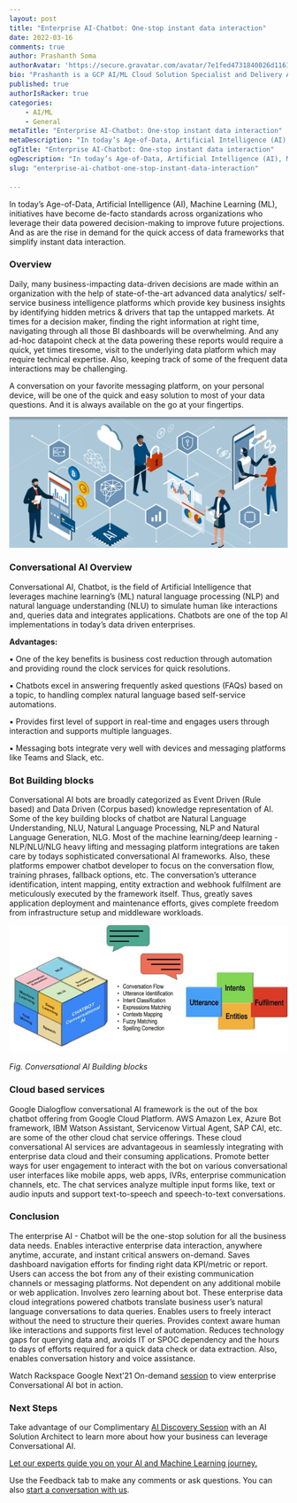 ```yaml
---
layout: post
title: "Enterprise AI-Chatbot: One-stop instant data interaction"
date: 2022-03-16
comments: true
author: Prashanth Soma
authorAvatar: 'https://secure.gravatar.com/avatar/7e1fed4731840026d1161a6ff1aa9170'
bio: "Prashanth is a GCP AI/ML Cloud Solution Specialist and Delivery Architect of Professional Services at Rackspace. He is passionate about data, artificial intelligence, and machine learning. He loves promoting GCP AI/ML services through webinars and events and sharing his knowledge."
published: true
authorIsRacker: true
categories:
    - AI/ML
    - General
metaTitle: "Enterprise AI-Chatbot: One-stop instant data interaction"
metaDescription: "In today’s Age-of-Data, Artificial Intelligence (AI), Machine Learning (ML), initiatives have become de-facto standards across organizations who leverage their data powered decision-making to improve future projections. And as are the rise in demand for the quick access of data frameworks that simplify instant data interaction."
ogTitle: "Enterprise AI-Chatbot: One-stop instant data interaction"
ogDescription: "In today’s Age-of-Data, Artificial Intelligence (AI), Machine Learning (ML), initiatives have become de-facto standards across organizations who leverage their data powered decision-making to improve future projections. And as are the rise in demand for the quick access of data frameworks that simplify instant data interaction."
slug: "enterprise-ai-chatbot-one-stop-instant-data-interaction"

---
```


In today’s Age-of-Data, Artificial Intelligence (AI), Machine Learning (ML), initiatives have become de-facto standards across organizations who leverage their data powered decision-making to improve future projections. And as are the rise in demand for the quick access of data frameworks that simplify instant data interaction. 

<!--more-->

### Overview
Daily, many business-impacting data-driven decisions are made within an organization with the help of state-of-the-art advanced data analytics/ self-service business intelligence platforms which provide key business insights by identifying hidden metrics & drivers that tap the untapped markets. At times for a decision maker, finding the right information at right time, navigating through all those BI dashboards will be overwhelming. And any ad-hoc datapoint check at the data powering these reports would require a quick, yet times tiresome, visit to the underlying data platform which may require technical expertise. Also, keeping track of some of the frequent data interactions may be challenging.


A conversation on your favorite messaging platform, on your personal device, will be one of the quick and easy solution to most of your data questions. And it is always available on the go at your fingertips.

<img src=Picture8.png title= "" alt="">

### Conversational AI Overview

Conversational AI, Chatbot, is the field of Artificial Intelligence that leverages machine learning’s (ML) natural language processing (NLP) and natural language understanding (NLU) to simulate human like interactions and, queries data and integrates applications. Chatbots are one of the top AI implementations in today’s data driven enterprises.
 
**Advantages:**

▪	One of the key benefits is business cost reduction through automation and providing round the clock services for quick resolutions.

▪	Chatbots excel in answering frequently asked questions (FAQs) based on a topic, to handling complex natural language based self-service automations.

▪	Provides first level of support in real-time and engages users through interaction and supports multiple languages.

▪	Messaging bots integrate very well with devices and messaging platforms like Teams and Slack, etc.


### Bot Building blocks

Conversational AI bots are broadly categorized as Event Driven (Rule based) and Data Driven (Corpus based) knowledge representation of AI. Some of the key building blocks of chatbot are Natural Language Understanding, NLU, Natural Language Processing, NLP and Natural Language Generation, NLG. Most of the machine learning/deep learning - NLP/NLU/NLG heavy lifting and messaging platform integrations are taken care by todays sophisticated conversational AI frameworks. Also, these platforms empower chatbot developer to focus on the conversation flow, training phrases, fallback options, etc. The conversation’s utterance identification, intent mapping, entity extraction and webhook fulfilment are meticulously executed by the framework itself. Thus, greatly saves application deployment and maintenance efforts, gives complete freedom from infrastructure setup and middleware workloads.

<img src=Picture9.png title= "" alt="">

_Fig. Conversational AI Building blocks_


### Cloud based services

Google Dialogflow conversational AI framework is the out of the box chatbot offering from Google Cloud Platform. AWS Amazon Lex, Azure Bot framework, IBM Watson Assistant, Servicenow Virtual Agent, SAP CAI, etc. are some of the other cloud chat service offerings. These cloud conversational AI services are advantageous in seamlessly integrating with enterprise data cloud and their consuming applications. Promote better ways for user engagement to interact with the bot on various conversational user interfaces like mobile apps, web apps, IVRs, enterprise communication channels, etc. The chat services analyze multiple input forms like, text or audio inputs and support text-to-speech and speech-to-text conversations.

### Conclusion
The enterprise AI - Chatbot will be the one-stop solution for all the business data needs. Enables interactive enterprise data interaction, anywhere anytime, accurate, and instant critical answers on-demand. Saves dashboard navigation efforts for finding right data KPI/metric or report. Users can access the bot from any of their existing communication channels or messaging platforms. Not dependent on any additional mobile or web application. Involves zero learning about bot. These enterprise data cloud integrations powered chatbots translate business user’s natural language conversations to data queries. Enables users to freely interact without the need to structure their queries. Provides context aware human like interactions and supports first level of automation. Reduces technology gaps for querying data and, avoids IT or SPOC dependency and the hours to days of efforts required for a quick data check or data extraction. Also, enables conversation history and voice assistance. 

Watch Rackspace Google Next’21 On-demand [session](https://www.youtube.com/watch?v=SPnDPvF8ApY) to view enterprise Conversational AI bot in action.

### Next Steps

Take advantage of our Complimentary [AI Discovery Session](https://www.rackspace.com/lp/ai-ml-consultation) with an AI Solution Architect to learn more about how your business can leverage Conversational AI.


<a class="cta red" id="cta" href="https://www.rackspace.com/data/ai-machine-learning">Let our experts guide you on your AI and Machine Learning journey.</a>

Use the Feedback tab to make any comments or ask questions. You can also
[start a conversation with us](https://www.rackspace.com/contact).
